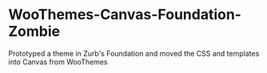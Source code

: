 WooThemes-Canvas-Foundation-Zombie
==================================

Prototyped a theme in Zurb's Foundation and moved the CSS and templates into Canvas from WooThemes